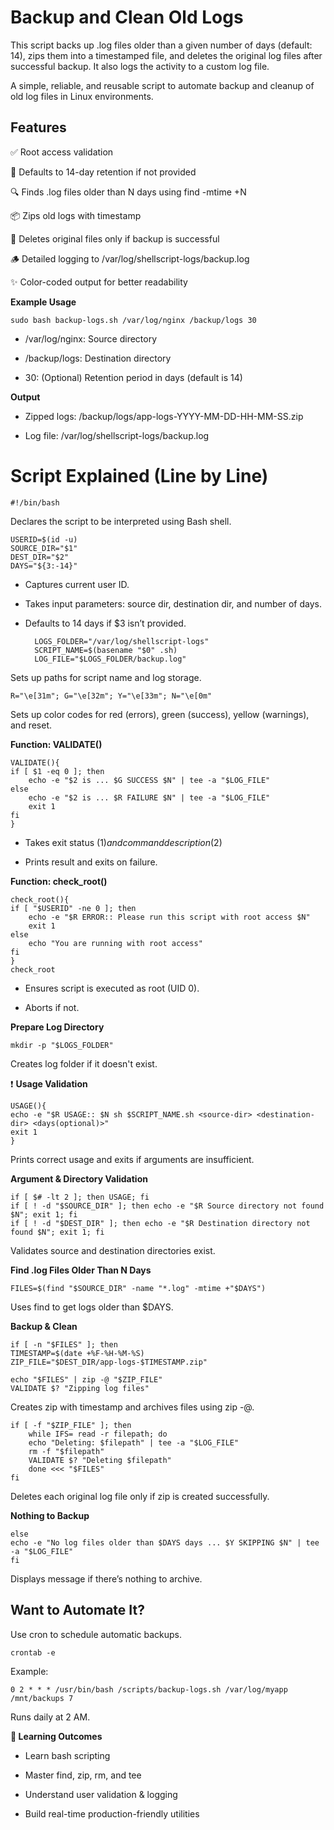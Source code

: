 # Backup and Clean Old Logs

This script backs up .log files older than a given number of days (default: 14), zips them into a timestamped file, and deletes the original log files after successful backup. It also logs the activity to a custom log file.

A simple, reliable, and reusable script to automate backup and cleanup of old log files in Linux environments.


## Features

✅ Root access validation

🧠 Defaults to 14-day retention if not provided

🔍 Finds .log files older than N days using find -mtime +N

📦 Zips old logs with timestamp

🧹 Deletes original files only if backup is successful

🪵 Detailed logging to /var/log/shellscript-logs/backup.log

✨ Color-coded output for better readability


**Example Usage**

    sudo bash backup-logs.sh /var/log/nginx /backup/logs 30

- /var/log/nginx: Source directory

- /backup/logs: Destination directory

- 30: (Optional) Retention period in days (default is 14)

**Output**

- Zipped logs: /backup/logs/app-logs-YYYY-MM-DD-HH-MM-SS.zip

- Log file: /var/log/shellscript-logs/backup.log


# Script Explained (Line by Line)

    #!/bin/bash

Declares the script to be interpreted using Bash shell.

    USERID=$(id -u)
    SOURCE_DIR="$1"
    DEST_DIR="$2"
    DAYS="${3:-14}"

- Captures current user ID.

- Takes input parameters: source dir, destination dir, and number of days.

- Defaults to 14 days if $3 isn’t provided.


        LOGS_FOLDER="/var/log/shellscript-logs"
        SCRIPT_NAME=$(basename "$0" .sh)
        LOG_FILE="$LOGS_FOLDER/backup.log"

Sets up paths for script name and log storage.


    R="\e[31m"; G="\e[32m"; Y="\e[33m"; N="\e[0m"


Sets up color codes for red (errors), green (success), yellow (warnings), and reset.

**Function: VALIDATE()**

    VALIDATE(){
    if [ $1 -eq 0 ]; then
        echo -e "$2 is ... $G SUCCESS $N" | tee -a "$LOG_FILE"
    else
        echo -e "$2 is ... $R FAILURE $N" | tee -a "$LOG_FILE"
        exit 1
    fi
    }


- Takes exit status ($1) and command description ($2)

- Prints result and exits on failure.


 **Function: check_root()**

    check_root(){
    if [ "$USERID" -ne 0 ]; then
        echo -e "$R ERROR:: Please run this script with root access $N"
        exit 1
    else
        echo "You are running with root access"
    fi
    }
    check_root


- Ensures script is executed as root (UID 0).

- Aborts if not.

**Prepare Log Directory**

    mkdir -p "$LOGS_FOLDER"

Creates log folder if it doesn't exist.

❗ **Usage Validation**

    USAGE(){
    echo -e "$R USAGE:: $N sh $SCRIPT_NAME.sh <source-dir> <destination-dir> <days(optional)>"
    exit 1
    }

Prints correct usage and exits if arguments are insufficient.

**Argument & Directory Validation**

    if [ $# -lt 2 ]; then USAGE; fi
    if [ ! -d "$SOURCE_DIR" ]; then echo -e "$R Source directory not found $N"; exit 1; fi
    if [ ! -d "$DEST_DIR" ]; then echo -e "$R Destination directory not found $N"; exit 1; fi


Validates source and destination directories exist.


**Find .log Files Older Than N Days**

    FILES=$(find "$SOURCE_DIR" -name "*.log" -mtime +"$DAYS")

Uses find to get logs older than $DAYS.

**Backup & Clean**

    if [ -n "$FILES" ]; then
    TIMESTAMP=$(date +%F-%H-%M-%S)
    ZIP_FILE="$DEST_DIR/app-logs-$TIMESTAMP.zip"

    echo "$FILES" | zip -@ "$ZIP_FILE"
    VALIDATE $? "Zipping log files"

Creates zip with timestamp and archives files using zip -@.


    if [ -f "$ZIP_FILE" ]; then
        while IFS= read -r filepath; do
        echo "Deleting: $filepath" | tee -a "$LOG_FILE"
        rm -f "$filepath"
        VALIDATE $? "Deleting $filepath"
        done <<< "$FILES"
    fi


Deletes each original log file only if zip is created successfully.

**Nothing to Backup**


    else
    echo -e "No log files older than $DAYS days ... $Y SKIPPING $N" | tee -a "$LOG_FILE"
    fi


Displays message if there’s nothing to archive.


## Want to Automate It?

Use cron to schedule automatic backups.

    crontab -e

Example:

    0 2 * * * /usr/bin/bash /scripts/backup-logs.sh /var/log/myapp /mnt/backups 7 

Runs daily at 2 AM.


**📘 Learning Outcomes**

- Learn bash scripting

- Master find, zip, rm, and tee

- Understand user validation & logging

- Build real-time production-friendly utilities




















